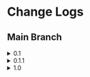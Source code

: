 # Change Logs

## Main Branch
<details>
<summary> 0.1 </summary>

<!-- summary 아래 한칸 공백 두어야함 -->
- 저장소 이동
- README 개편
</details>

<details>
<summary> 0.1.1 </summary>

<!-- summary 아래 한칸 공백 두어야함 -->
- POC 브랜치 readme.md 연결
</details>

<details>
<summary> 1.0 </summary>

<!-- summary 아래 한칸 공백 두어야함 -->
- 계획된 기능 개발 완료
</details>